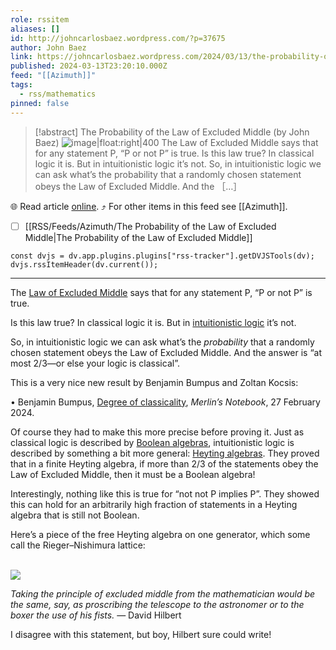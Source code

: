 ```yaml
---
role: rssitem
aliases: []
id: http://johncarlosbaez.wordpress.com/?p=37675
author: John Baez
link: https://johncarlosbaez.wordpress.com/2024/03/13/the-probability-of-the-law-of-excluded-middle/
published: 2024-03-13T23:20:10.000Z
feed: "[[Azimuth]]"
tags:
  - rss/mathematics
pinned: false
---
```


> [!abstract] The Probability of the Law of Excluded Middle (by John Baez)
> ![image|float:right|400](https://johncarlosbaez.files.wordpress.com/2024/03/free_heyting_algebra_on_one_generator.jpg) The Law of Excluded Middle says that for any statement P, “P or not P” is true. Is this law true? In classical logic it is. But in intuitionistic logic it’s not. So, in intuitionistic logic we can ask what’s the probability that a randomly chosen statement obeys the Law of Excluded Middle. And the ［…］

🌐 Read article [online](https://johncarlosbaez.wordpress.com/2024/03/13/the-probability-of-the-law-of-excluded-middle/). ⤴ For other items in this feed see [[Azimuth]].

- [ ] [[RSS/Feeds/Azimuth/The Probability of the Law of Excluded Middle|The Probability of the Law of Excluded Middle]]

~~~dataviewjs
const dvjs = dv.app.plugins.plugins["rss-tracker"].getDVJSTools(dv);
dvjs.rssItemHeader(dv.current());
~~~

- - -

The [Law of Excluded Middle](https://en.wikipedia.org/wiki/Law_of_excluded_middle) says that for any statement P, “P or not P” is true.

Is this law true? In classical logic it is. But in [intuitionistic logic](https://en.wikipedia.org/wiki/Intuitionistic_logic) it’s not.

So, in intuitionistic logic we can ask what’s the _probability_ that a randomly chosen statement obeys the Law of Excluded Middle. And the answer is “at most 2/3—or else your logic is classical”.

This is a very nice new result by Benjamin Bumpus and Zoltan Kocsis:

• Benjamin Bumpus, [Degree of classicality](https://bmbumpus.com/2024/02/27/degree-of-classicality/), _Merlin’s Notebook_, 27 February 2024.

Of course they had to make this more precise before proving it. Just as classical logic is described by [Boolean algebras](https://en.wikipedia.org/wiki/Boolean_algebra), intuitionistic logic is described by something a bit more general: [Heyting algebras](https://en.wikipedia.org/wiki/Heyting_algebra). They proved that in a finite Heyting algebra, if more than 2/3 of the statements obey the Law of Excluded Middle, then it must be a Boolean algebra!

Interestingly, nothing like this is true for “not not P implies P”. They showed this can hold for an arbitrarily high fraction of statements in a Heyting algebra that is still not Boolean.

Here’s a piece of the free Heyting algebra on one generator, which some call the Rieger–Nishimura lattice:

[  
![](https://i0.wp.com/math.ucr.edu/home/baez/mathematical/free_heyting_algebra_on_one_generator.jpg)  
](https://commons.wikimedia.org/wiki/File:Rieger-Nishimura.svg)

_Taking the principle of excluded middle from the mathematician would be the same, say, as proscribing the telescope to the astronomer or to the boxer the use of his fists._ — David Hilbert

I disagree with this statement, but boy, Hilbert sure could write!